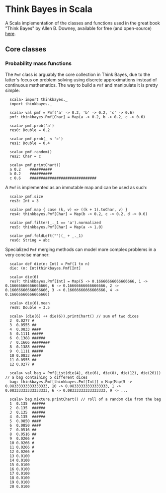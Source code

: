 # Think Bayes in Scala

A Scala implementation of the classes and functions used in the great book "Think Bayes" by Allen B. Downey, available for free (and open-source) [here](http://www.greenteapress.com/thinkbayes/).

## Core classes

### Probability mass functions

The `Pmf` class is arguably the core collection in Think Bayes, due to the latter's focus on problem solving using discrete approximations instead of continuous mathematics. The way to build a `Pmf` and manipulate it is pretty simple:

```
  scala> import thinkbayes._
  import thinkbayes._

  scala> val pmf = Pmf('a' -> 0.2, 'b' -> 0.2, 'c' -> 0.6)
  pmf: thinkbayes.Pmf[Char] = Map(a -> 0.2, b -> 0.2, c -> 0.6)

  scala> pmf.prob('a')
  res0: Double = 0.2

  scala> pmf.prob(_ < 'c')
  res1: Double = 0.4

  scala> pmf.random()
  res2: Char = c

  scala> pmf.printChart()
  a 0.2    ##########
  b 0.2    ##########
  c 0.6    ##############################
```

A `Pmf` is implemented as an immutable map and can be used as such:

```
  scala> pmf.size
  res3: Int = 3

  scala> pmf.map { case (k, v) => ((k + 1).toChar, v) }
  res4: thinkbayes.Pmf[Char] = Map(b -> 0.2, c -> 0.2, d -> 0.6)

  scala> pmf.filter(_._1 == 'a').normalized
  res5: thinkbayes.Pmf[Char] = Map(a -> 1.0)

  scala> pmf.foldLeft("")(_ + _._1)
  res6: String = abc
```

Specialized `Pmf` merging methods can model more complex problems in a very concise manner:

```
  scala> def die(n: Int) = Pmf(1 to n)
  die: (n: Int)thinkbayes.Pmf[Int]

  scala> die(6)
  res7: thinkbayes.Pmf[Int] = Map(5 -> 0.16666666666666666, 1 -> 0.16666666666666666, 6 -> 0.16666666666666666, 2 -> 0.16666666666666666, 3 -> 0.16666666666666666, 4 -> 0.16666666666666666)

  scala> die(6).mean
  res8: Double = 3.5

  scala> (die(6) ++ die(6)).printChart() // sum of two dices
  2  0.0277 #
  3  0.0555 ##
  4  0.0833 ####
  5  0.1111 #####
  6  0.1388 ######
  7  0.1666 ########
  8  0.1388 ######
  9  0.1111 #####
  10 0.0833 ####
  11 0.0555 ##
  12 0.0277 #

  scala> val bag = Pmf(List(die(4), die(6), die(8), die(12), die(20))) // a bag containing 5 different dices
  bag: thinkbayes.Pmf[thinkbayes.Pmf[Int]] = Map(Map(5 -> 0.08333333333333333, 10 -> 0.08333333333333333, 1 -> 0.08333333333333333, 6 -> 0.08333333333333333, 9 -> ...

  scala> bag.mixture.printChart() // roll of a random die from the bag
  1  0.135  ######
  2  0.135  ######
  3  0.135  ######
  4  0.135  ######
  5  0.0850 ####
  6  0.0850 ####
  7  0.0516 ##
  8  0.0516 ##
  9  0.0266 #
  10 0.0266 #
  11 0.0266 #
  12 0.0266 #
  13 0.0100
  14 0.0100
  15 0.0100
  16 0.0100
  17 0.0100
  18 0.0100
  19 0.0100
  20 0.0100
```
